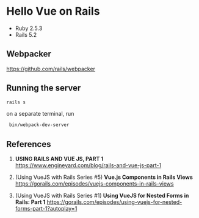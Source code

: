 # Hello Vue on Rails

* Ruby 2.5.3
* Rails 5.2

## Webpacker

https://github.com/rails/webpacker

## Running the server

```bash
rails s
```

on a separate terminal, run

```bash
 bin/webpack-dev-server
```

## References

1. **USING RAILS AND VUE JS, PART 1** https://www.engineyard.com/blog/rails-and-vue-js-part-1

2. (Using VueJS with Rails Series #5) **Vue.js Components in Rails Views** https://gorails.com/episodes/vuejs-components-in-rails-views

3. (Using VueJS with Rails Series #1) **Using VueJS for Nested Forms in Rails: Part 1** https://gorails.com/episodes/using-vuejs-for-nested-forms-part-1?autoplay=1
